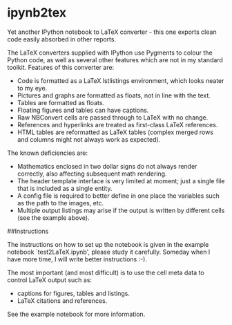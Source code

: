 ipynb2tex
=========

Yet another IPython notebook to LaTeX converter - this one exports clean code easily absorbed in other reports.

The LaTeX converters supplied with IPython use Pygments to colour the Python code, as well as several other features which are not in my standard toolkit. Features of this converter are: 
  
-  Code is formatted as a LaTeX lstlistings environment, which looks neater to my eye.  
-  Pictures and graphs are formatted as floats, not in line with the text.  
-  Tables are formatted as floats. 
-  Floating figures and tables can have captions.  
-  Raw NBConvert cells are passed through to LaTeX with no change. 
-  References and hyperlinks are treated as first-class LaTeX references.  
-  HTML tables are reformatted as LaTeX tables (complex merged rows and columns might not always work as expected).  

The known deficiencies are:  

- Mathematics enclosed in two dollar signs do not always render correctly, also affecting subsequent math rendering.  
- The header template interface is very limited at moment; just a single file that is included as a single entity.
-  A config file is required to better define in one place the variables such as the path to the images, etc.
- Multiple output listings may arise if the output is written by different cells (see the example above).

##Instructions


The instructions on how to set up the notebook is given in the example notebook `test2LaTeX.ipynb', please study it carefully. Someday when I have more time, I will write better instructions :-).

The most important (and most difficult) is to use the cell meta data to control LaTeX output such as:

- captions for figures, tables and listings.
- LaTeX citations and references.

See the example notebook for more information.

